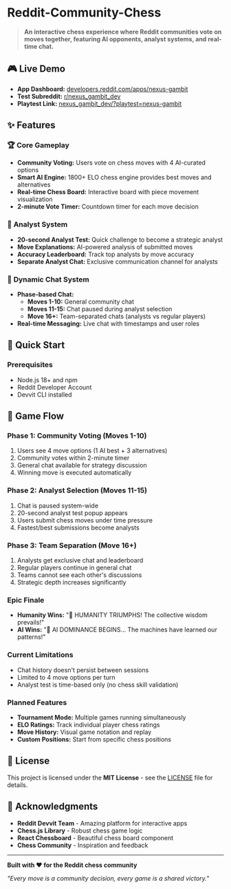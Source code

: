 # Reddit-Community-Chess
> **An interactive chess experience where Reddit communities vote on moves together, featuring AI opponents, analyst systems, and real-time chat.**

## 🎮 **Live Demo**

- **App Dashboard:** [developers.reddit.com/apps/nexus-gambit](https://developers.reddit.com/apps/nexus-gambit)
- **Test Subreddit:** [r/nexus_gambit_dev](https://www.reddit.com/r/nexus_gambit_dev)
- **Playtest Link:** [nexus_gambit_dev/?playtest=nexus-gambit](https://www.reddit.com/r/nexus_gambit_dev/?playtest=nexus-gambit)

## ✨ **Features**

### 🏆 **Core Gameplay**
- **Community Voting:** Users vote on chess moves with 4 AI-curated options
- **Smart AI Engine:** 1800+ ELO chess engine provides best moves and alternatives
- **Real-time Chess Board:** Interactive board with piece movement visualization
- **2-minute Vote Timer:** Countdown timer for each move decision

### 🧠 **Analyst System**
- **20-second Analyst Test:** Quick challenge to become a strategic analyst
- **Move Explanations:** AI-powered analysis of submitted moves
- **Accuracy Leaderboard:** Track top analysts by move accuracy
- **Separate Analyst Chat:** Exclusive communication channel for analysts

### 💬 **Dynamic Chat System**
- **Phase-based Chat:** 
  - **Moves 1-10:** General community chat
  - **Moves 11-15:** Chat paused during analyst selection
  - **Move 16+:** Team-separated chats (analysts vs regular players)
- **Real-time Messaging:** Live chat with timestamps and user roles

## 🚀 **Quick Start**

### **Prerequisites**
- Node.js 18+ and npm
- Reddit Developer Account
- Devvit CLI installed

## 🎯 **Game Flow**

### **Phase 1: Community Voting (Moves 1-10)**
1. Users see 4 move options (1 AI best + 3 alternatives)
2. Community votes within 2-minute timer
3. General chat available for strategy discussion
4. Winning move is executed automatically

### **Phase 2: Analyst Selection (Moves 11-15)**
1. Chat is paused system-wide
2. 20-second analyst test popup appears
3. Users submit chess moves under time pressure
4. Fastest/best submissions become analysts

### **Phase 3: Team Separation (Move 16+)**
1. Analysts get exclusive chat and leaderboard
2. Regular players continue in general chat
3. Teams cannot see each other's discussions
4. Strategic depth increases significantly

### **Epic Finale**
- **Humanity Wins:** "🎉 HUMANITY TRIUMPHS! The collective wisdom prevails!"
- **AI Wins:** "🤖 AI DOMINANCE BEGINS... The machines have learned our patterns!"

### **Current Limitations**
- Chat history doesn't persist between sessions
- Limited to 4 move options per turn
- Analyst test is time-based only (no chess skill validation)

### **Planned Features**
- **Tournament Mode:** Multiple games running simultaneously
- **ELO Ratings:** Track individual player chess ratings
- **Move History:** Visual game notation and replay
- **Custom Positions:** Start from specific chess positions

## 📜 **License**

This project is licensed under the **MIT License** - see the [LICENSE](LICENSE) file for details.

## 🙏 **Acknowledgments**

- **Reddit Devvit Team** - Amazing platform for interactive apps
- **Chess.js Library** - Robust chess game logic
- **React Chessboard** - Beautiful chess board component
- **Chess Community** - Inspiration and feedback

---

**Built with ❤️ for the Reddit chess community**

*"Every move is a community decision, every game is a shared victory."*
